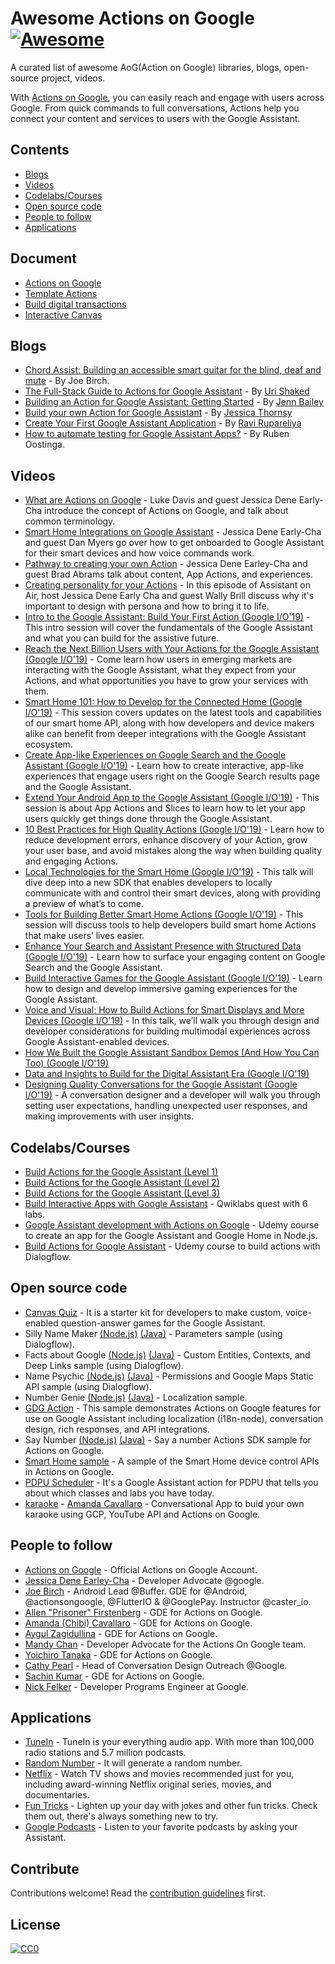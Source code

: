 # Awesome Actions on Google  [![Awesome](https://awesome.re/badge.svg)](https://awesome.re)

A curated list of awesome AoG(Action on Google) libraries, blogs, open-source project, videos.

With [Actions on Google](https://developers.google.com/actions/), you can easily reach and engage with users across Google. From quick commands to full conversations, Actions help you connect your content and services to users with the Google Assistant.

## Contents

- [Blogs](#blogs)
- [Videos](#videos)
- [Codelabs/Courses](#codelabscourses)
- [Open source code](#open-source-code)
- [People to follow](#people-to-follow)
- [Applications](#applications)

## Document

- [Actions on Google](https://developers.google.com/actions/)
- [Template Actions](https://developers.google.com/actions/templates/)
- [Build digital transactions](https://developers.google.com/actions/transactions/digital/dev-guide-digital)
- [Interactive Canvas](https://developers.google.com/actions/interactivecanvas)

## Blogs
- [Chord Assist: Building an accessible smart guitar for the blind, deaf and mute](https://medium.com/google-developer-experts/chord-assist-building-an-accessible-smart-guitar-for-the-mute-deaf-and-blind-4f81669ab663) - By Joe Birch.
- [The Full-Stack Guide to Actions for Google Assistant](https://medium.com/google-developer-experts/the-full-stack-guide-to-actions-for-google-assistant-e1765edd075b) - By [Uri Shaked](https://twitter.com/UriShaked)
- [Building an Action for Google Assistant: Getting Started](https://www.raywenderlich.com/1217997-building-an-action-for-google-assistant-getting-started) - By [Jenn Bailey](https://www.raywenderlich.com/u/invisigothcodegirl)
- [Build your own Action for Google Assistant](https://www.androidauthority.com/how-to-build-google-assistant-actions-877154/) - By [Jessica Thornsy](https://www.androidauthority.com/author/jessicathornsby/)
- [Create Your First Google Assistant Application](https://android.jlelse.eu/create-your-first-google-assitant-application-9a51cea37728) - By [Ravi Rupareliya](https://twitter.com/ravi_rupareliya)
- [How to automate testing for Google Assistant Apps?](https://xebia.com/blog/how-to-automate-testing-for-google-assistant-apps/) - By Ruben Oostinga.

## Videos
- [What are Actions on Google](https://youtu.be/D-lhorsDlUQ) - Luke Davis and guest Jessica Dene Early-Cha introduce the concept of Actions on Google, and talk about common terminology.
- [Smart Home Integrations on Google Assistant](https://youtu.be/cxABjSOa6RY) - Jessica Dene Early-Cha and guest Dan Myers go over how to get onboarded to Google Assistant for their smart devices and how voice commands work.
- [Pathway to creating your own Action](https://youtu.be/Jy4CsxNafeE) - Jessica Dene Earley-Cha and guest Brad Abrams talk about content, App Actions, and experiences. 
- [Creating personality for your Actions](https://youtu.be/dh_mixqvrP0) - In this episode of Assistant on Air, host Jessica Dene Early Cha and guest Wally Brill discuss why it's important to design with persona and how to bring it to life.
- [Intro to the Google Assistant: Build Your First Action (Google I/O'19)](https://youtu.be/dpNrq_wiqGs) - This intro session will cover the fundamentals of the Google Assistant and what you can build for the assistive future.
- [Reach the Next Billion Users with Your Actions for the Google Assistant (Google I/O'19)](https://youtu.be/ak6Uj02DTjk) - Come learn how users in emerging markets are interacting with the Google Assistant, what they expect from your Actions, and what opportunities you have to grow your services with them.
- [Smart Home 101: How to Develop for the Connected Home (Google I/O'19)](https://youtu.be/SJ2KYVKfURA) - This session covers updates on the latest tools and capabilities of our smart home API, along with how developers and device makers alike can benefit from deeper integrations with the Google Assistant ecosystem.
- [Create App-like Experiences on Google Search and the Google Assistant (Google I/O'19)](https://youtu.be/0Hyt7gjHYO4) - Learn how to create interactive, app-like experiences that engage users right on the Google Search results page and the Google Assistant.
- [Extend Your Android App to the Google Assistant (Google I/O'19)](https://youtu.be/vQALSeGy9aY) - This session is about App Actions and Slices to learn how to let your app users quickly get things done through the Google Assistant.
- [10 Best Practices for High Quality Actions (Google I/O'19)](https://youtu.be/oo5dFEW0Vk8) - Learn how to reduce development errors, enhance discovery of your Action, grow your user base, and avoid mistakes along the way when building quality and engaging Actions.
- [Local Technologies for the Smart Home (Google I/O'19)](https://youtu.be/Y6Ue5hQ9meM) - This talk will dive deep into a new SDK that enables developers to locally communicate with and control their smart devices, along with providing a preview of what’s to come.
- [Tools for Building Better Smart Home Actions (Google I/O'19)](https://youtu.be/1I-7lpZu_PA) - This session will discuss tools to help developers build smart home Actions that make users’ lives easier.
- [Enhance Your Search and Assistant Presence with Structured Data (Google I/O'19)](https://youtu.be/GR1j2ADyGvA) - Learn how to surface your engaging content on Google Search and the Google Assistant.
- [Build Interactive Games for the Google Assistant (Google I/O'19)](https://youtu.be/J8lsvvJ21Ok) - Learn how to design and develop immersive gaming experiences for the Google Assistant.
- [Voice and Visual: How to Build Actions for Smart Displays and More Devices (Google I/O'19)](https://youtu.be/Oh4lCL05XWc) - In this talk, we’ll walk you through design and developer considerations for building multimodal experiences across Google Assistant-enabled devices.
- [How We Built the Google Assistant Sandbox Demos (And How You Can Too) (Google I/O'19)](https://youtu.be/w2wDR8rr0Hk) 
- [Data and Insights to Build for the Digital Assistant Era (Google I/O'19)](https://youtu.be/b3nDCC2K3rY)
- [Designing Quality Conversations for the Google Assistant (Google I/O'19)](https://youtu.be/ZRjkSqVedfY) - A conversation designer and a developer will walk you through setting user expectations, handling unexpected user responses, and making improvements with user insights.

## Codelabs/Courses
- [Build Actions for the Google Assistant (Level 1)](https://codelabs.developers.google.com/codelabs/actions-1/index.html)
- [Build Actions for the Google Assistant (Level 2)](https://codelabs.developers.google.com/codelabs/actions-2/index.html)
- [Build Actions for the Google Assistant (Level 3)](https://codelabs.developers.google.com/codelabs/actions-3/index.html)
- [Build Interactive Apps with Google Assistant](https://www.qwiklabs.com/quests/61) - Qwiklabs quest with 6 labs.
- [Google Assistant development with Actions on Google](https://www.udemy.com/course/actions-on-google-app-google-assistant/) - Udemy course to create an app for the Google Assistant and Google Home in Node.js.
- [Build Actions for Google Assistant](https://www.udemy.com/course/buildactionsforgoogleassistant/) - Udemy course to build actions with Dialogflow.


## Open source code
- [Canvas Quiz](https://github.com/googlecreativelab/aog-canvas-quiz) - It is a starter kit for developers to make custom, voice-enabled question-answer games for the Google Assistant.
- Silly Name Maker [(Node.js)](https://github.com/actions-on-google/dialogflow-silly-name-maker-webhook-nodejs) [(Java)](https://github.com/actions-on-google/dialogflow-silly-name-maker-webhook-java) - Parameters sample (using Dialogflow).
- Facts about Google [(Node.js)](https://github.com/actions-on-google/dialogflow-facts-about-google-nodejs) [(Java)](https://github.com/actions-on-google/dialogflow-silly-name-maker-webhook-java) - Custom Entities, Contexts, and Deep Links sample (using Dialogflow).
- Name Psychic [(Node.js)](https://github.com/actions-on-google/dialogflow-name-psychic-nodejs) [(Java)](https://github.com/actions-on-google/dialogflow-name-psychic-java) - Permissions and Google Maps Static API sample (using Dialogflow).
- Number Genie [(Node.js)](https://github.com/actions-on-google/dialogflow-number-genie-nodejs) [(Java)](https://github.com/actions-on-google/dialogflow-number-genie-java) - Localization sample.
- [GDG Action](https://github.com/actions-on-google/dialogflow-gdg-nodejs) - This sample demonstrates Actions on Google features for use on Google Assistant including localization (i18n-node), conversation design, rich responses, and API integrations.
- Say Number [(Node.js)](https://github.com/actions-on-google/actionssdk-say-number-nodejs) [(Java)](https://github.com/actions-on-google/actionssdk-say-number-java) - Say a number Actions SDK sample for Actions on Google.
- [Smart Home sample](https://github.com/actions-on-google/smart-home-nodejs) - A sample of the Smart Home device control APIs in Actions on Google.
- [PDPU Scheduler](https://github.com/nish17/scheduler) - It's a Google Assistant action for PDPU that tells you about which classes and labs you have today.
- [karaoke](https://github.com/amdcaruso/karaoke) - [Amanda Cavallaro](https://github.com/amdcaruso) - Conversational App to buid your own karaoke using GCP, YouTube API and Actions on Google.

## People to follow
- [Actions on Google](https://twitter.com/actionsongoogle) - Official Actions on Google Account.
- [Jessica Dene Earley-Cha](https://twitter.com/chatasweetie) - Developer Advocate @google.
- [Joe Birch](https://twitter.com/hitherejoe) - Android Lead @Buffer. GDE for @Android, @actionsongoogle, @FlutterIO & @GooglePay. Instructor @caster_io.
- [Allen "Prisoner" Firstenberg](https://twitter.com/afirstenberg) - GDE for Actions on Google.
- [Amanda (Chibi) Cavallaro](https://twitter.com/chibichibibr) -  GDE for Actions on Google.
- [Aygul Zagidullina](https://twitter.com/aygul) -  GDE for Actions on Google.
- [Mandy Chan](https://twitter.com/MandyChanNYC) - Developer Advocate for the Actions On Google team.
- [Yoichiro Tanaka](https://twitter.com/yoichiro) - GDE for Actions on Google.
- [Cathy Pearl](https://twitter.com/cpearl42) - Head of Conversation Design Outreach @Google.
- [Sachin Kumar](https://twitter.com/sachin_atk) - GDE for Actions on Google.
- [Nick Felker](https://twitter.com/handnf) - Developer Programs Engineer at Google.

## Applications
- [TuneIn](https://assistant.google.com/services/a/uid/000000c9bec03997) - TuneIn is your everything audio app. With more than 100,000 radio stations and 5.7 million podcasts.
- [Random Number](https://assistant.google.com/services/a/uid/0000003b4796e827) - It will generate a random number.
- [Netflix](https://assistant.google.com/services/a/uid/0000002a8e07d537) - Watch TV shows and movies recommended just for you, including award-winning Netflix original series, movies, and documentaries.
- [Fun Tricks](https://assistant.google.com/services/a/uid/00000038e95bb789) - Lighten up your day with jokes and other fun tricks. Check them out, there's always something new to try.
- [Google Podcasts](https://assistant.google.com/services/a/uid/000000e0ea9c992f) - Listen to your favorite podcasts by asking your Assistant.

## Contribute

Contributions welcome! Read the [contribution guidelines](contributing.md) first.

## License

[![CC0](https://mirrors.creativecommons.org/presskit/buttons/88x31/svg/cc-zero.svg)](https://creativecommons.org/publicdomain/zero/1.0/)
